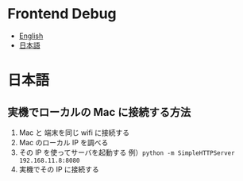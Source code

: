 # Frontend Debug

* [English](#english)
* [日本語](#日本語)

# 日本語

## 実機でローカルの Mac に接続する方法

1. Mac と 端末を同じ wifi に接続する
1. Mac のローカル IP を調べる
1. その IP を使ってサーバを起動する 例）`python -m SimpleHTTPServer 192.168.11.8:8080`
1. 実機でその IP に接続する
